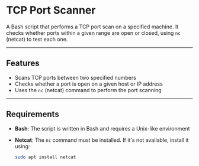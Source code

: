 # TCP Port Scanner

A Bash script that performs a TCP port scan on a specified machine. It checks whether ports within a given range are open or closed, using `nc` (netcat) to test each one.

---

## Features

- Scans TCP ports between two specified numbers
- Checks whether a port is open on a given host or IP address
- Uses the `nc` (netcat) command to perform the port scanning

---

## Requirements

- **Bash**: The script is written in Bash and requires a Unix-like environment
- **Netcat**: The `nc` command must be installed. If it's not available, install it using:

  ```bash
  sudo apt install netcat
